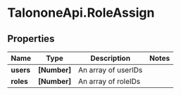 # TalononeApi.RoleAssign

## Properties
Name | Type | Description | Notes
------------ | ------------- | ------------- | -------------
**users** | **[Number]** | An array of userIDs | 
**roles** | **[Number]** | An array of roleIDs | 


